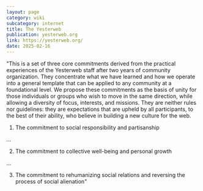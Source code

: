 ```yaml
---
layout: page
category: wiki
subcategory: internet
title: The Yesterweb
publication: yesterweb.org
link: https://yesterweb.org/
date: 2025-02-16
---
```


"This is a set of three core commitments derived from the practical experiences of the Yesterweb staff after two years of community organization. They concentrate what we have learned and how we operate into a general template that can be applied to any community at a foundational level. We propose these commitments as the basis of unity for those individuals or groups who wish to move in the same direction, while allowing a diversity of focus, interests, and missions. They are neither rules nor guidelines: they are expectations that are upheld by all participants, to the best of their ability, who believe in building a new culture for the web.

1) The commitment to social responsibility and partisanship

...

2) The commitment to collective well-being and personal growth

...

3) The commitment to rehumanizing social relations and reversing the process of social alienation"
